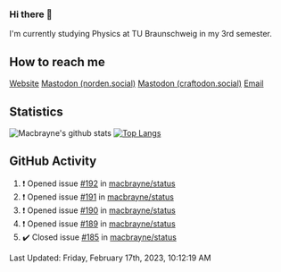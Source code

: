### Hi there 👋
I'm currently studying Physics at TU Braunschweig in my 3rd semester.

## How to reach me
[Website](https://florentin-schleuss.de)
<a rel="me" href="https://norden.social/@florentin">Mastodon (norden.social)</a>
<a rel="me" href="https://craftodon.social/@frodolon">Mastodon (craftodon.social)</a>
[Email](mailto:hello@macbrayne.de)

## Statistics
![Macbrayne's github stats](https://github-readme-stats.vercel.app/api?username=macbrayne&count_private=true&show_icons=true&hide_rank=true&custom_title=macbrayne's%20GitHub%20Stats)
[![Top Langs](https://github-readme-stats.vercel.app/api/top-langs/?username=macbrayne&exclude_repo=liftron&layout=compact)](https://github.com/anuraghazra/github-readme-stats)
## GitHub Activity

<!--RECENT_ACTIVITY:start-->
1. ❗️ Opened issue [#192](https://github.com/macbrayne/status/issues/192) in [macbrayne/status](https://github.com/macbrayne/status)
2. ❗️ Opened issue [#191](https://github.com/macbrayne/status/issues/191) in [macbrayne/status](https://github.com/macbrayne/status)
3. ❗️ Opened issue [#190](https://github.com/macbrayne/status/issues/190) in [macbrayne/status](https://github.com/macbrayne/status)
4. ❗️ Opened issue [#189](https://github.com/macbrayne/status/issues/189) in [macbrayne/status](https://github.com/macbrayne/status)
5. ✔️ Closed issue [#185](https://github.com/macbrayne/status/issues/185) in [macbrayne/status](https://github.com/macbrayne/status)
<!--RECENT_ACTIVITY:end-->

<!--RECENT_ACTIVITY:last_update-->
Last Updated: Friday, February 17th, 2023, 10:12:19 AM
<!--RECENT_ACTIVITY:last_update_end-->


<!--
**macbrayne/macbrayne** is a ✨ _special_ ✨ repository because its `README.md` (this file) appears on your GitHub profile.

Here are some ideas to get you started:

- 🔭 I’m currently working on ...
- 🌱 I’m currently learning ...
- 👯 I’m looking to collaborate on ...
- 🤔 I’m looking for help with ...
- 💬 Ask me about ...
- 📫 How to reach me: ...
- 😄 Pronouns: ...
- ⚡ Fun fact: ...
-->
